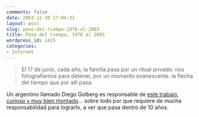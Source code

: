 ```yaml
---
comments: false
date: 2003-12-30 17:04:31
layout: post
slug: paso-del-tiempo-1976-al-2003
title: Paso del tiempo… 1976 al 2003
wordpress_id: 1415
categories:
- Internet
---
```


> El 17 de junio, cada año, la familia pasa por un ritual privado: nos fotografíamos para detener, por un momento evanescente. la flecha del tiempo que por allí pasa.





Un argentino llamado Diego Golberg es responsable de [este trabajo, curioso y muy bien montado](http://www.zonezero.com/magazine/essays/diegotime/timesp.html)… sobre todo por que requiere de mucha responsabilidad para lograrlo, a ver que pasa dentro de 10 años.




 
